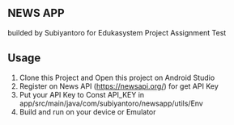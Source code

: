 **NEWS APP**
-
builded by Subiyantoro for Edukasystem Project Assignment Test

Usage
-
 1. Clone this Project and Open this project on Android Studio
 2. Register on News API (https://newsapi.org/) for get API Key
 3. Put your API Key to Const API_KEY in app/src/main/java/com/subiyantoro/newsapp/utils/Env
 4. Build and run on your device or Emulator
